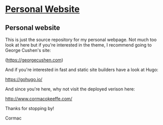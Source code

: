 # [Personal Website](http://www.cormacokeeffe.com/)

## Personal website 
This is just the source repository for my personal webpage. Not much too look at here but if you're interested in the theme, I recommend going to George Cushen's site: 

(https://georgecushen.com)

And if you're interested in fast and static site builders have a look at Hugo: 

https://gohugo.io/

And since you're here, why not visit the deployed verison here: 

http://www.cormacokeeffe.com/

Thanks for stopping by!

Cormac


